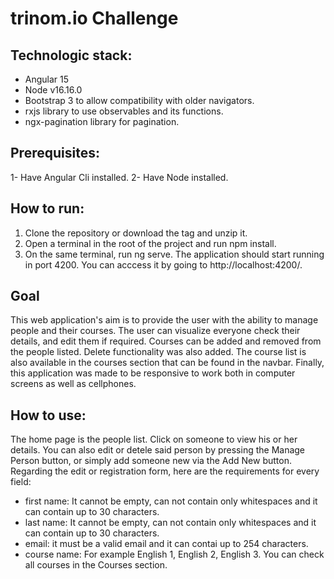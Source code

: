 # trinom.io Challenge


## Technologic stack:
- Angular 15
- Node v16.16.0
- Bootstrap 3 to allow compatibility with older navigators.
- rxjs library to use observables and its functions.
- ngx-pagination library for pagination.

## Prerequisites:
1- Have Angular Cli installed.
2- Have Node installed.

## How to run:
1. Clone the repository or download the tag and unzip it.
2. Open a terminal in the root of the project and run npm install.
3. On the same terminal, run ng serve. The application should start running in port 4200. You can acccess it by going to http://localhost:4200/. 

## Goal
This web application's aim is to provide the user with the ability to manage people and their courses. The user can visualize everyone check their details, and edit them if required. Courses can be added and removed from the people listed. Delete functionality was also added. The course list is also available in the courses section that can be found in the navbar. Finally, this application was made to be responsive to work both in computer screens as well as cellphones. 

## How to use:

The home page is the people list. Click on someone to view his or her details. You can also edit or detele said person by pressing the Manage Person button, or simply add someone new via the Add New button. Regarding the edit or registration form, here are the requirements for every field:
- first name: It cannot be empty, can not contain only whitespaces and it can contain up to 30 characters.
- last name: It cannot be empty, can not contain only whitespaces and it can contain up to 30 characters.
- email: it must be a valid email and it can contai up to 254 characters.
- course name: For example English 1, English 2, English 3. You can check all courses in the Courses section.

